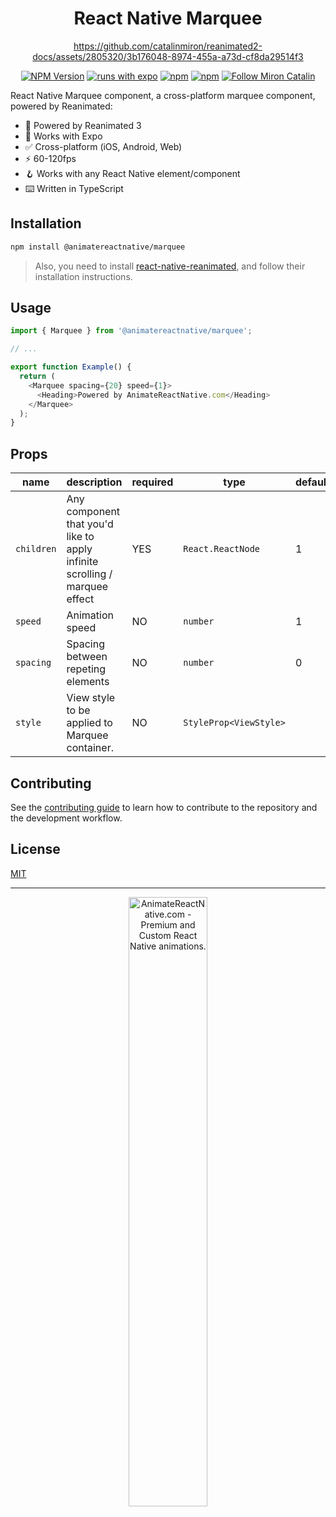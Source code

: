 <div align="center">
<h1>React Native Marquee</h1>

https://github.com/catalinmiron/reanimated2-docs/assets/2805320/3b176048-8974-455a-a73d-cf8da29514f3

[![NPM Version](https://img.shields.io/npm/v/@animatereactnative/marquee.svg?style=flat&color=black)](https://www.npmjs.org/package/@animatereactnative/marquee) [![runs with expo](https://img.shields.io/badge/Runs%20with%20Expo-4630EB.svg?style=flat-square&logo=EXPO&labelColor=f3f3f3&logoColor=000)](https://expo.io/) [![npm](https://img.shields.io/npm/l/@animatereactnative/marquee?style=flat-square)](https://www.npmjs.com/package/@animatereactnative/marquee) [![npm](https://img.shields.io/badge/types-included-blue?style=flat-square)](https://www.npmjs.com/package/@animatereactnative/marquee) <a href="https://twitter.com/mironcatalin"><img src="https://img.shields.io/twitter/follow/mironcatalin?label=Follow @mironcatalin&color=black" alt="Follow Miron Catalin"></a>

</div>

React Native Marquee component, a cross-platform marquee component, powered by Reanimated:

- 🔋 Powered by Reanimated 3
- 📱 Works with Expo
- ✅ Cross-platform (iOS, Android, Web)
- ⚡️ 60-120fps
- 🪝 Works with any React Native element/component
- ⌨️ Written in TypeScript

## Installation

```sh
npm install @animatereactnative/marquee
```

> Also, you need to install [react-native-reanimated](https://github.com/software-mansion/react-native-reanimated), and follow their installation instructions.

## Usage

```js
import { Marquee } from '@animatereactnative/marquee';

// ...

export function Example() {
  return (
    <Marquee spacing={20} speed={1}>
      <Heading>Powered by AnimateReactNative.com</Heading>
    </Marquee>
  );
}
```

## Props

| name       | description                                                                | required | type                   | default |
| ---------- | -------------------------------------------------------------------------- | -------- | ---------------------- | ------- |
| `children` | Any component that you'd like to apply infinite scrolling / marquee effect | YES      | `React.ReactNode`      | 1       |
| `speed`    | Animation speed                                                            | NO       | `number`               | 1       |
| `spacing`  | Spacing between repeting elements                                          | NO       | `number`               | 0       |
| `style`    | View style to be applied to Marquee container.                             | NO       | `StyleProp<ViewStyle>` |         |

## Contributing

See the [contributing guide](CONTRIBUTING.md) to learn how to contribute to the repository and the development workflow.

## License

[MIT](./LICENSE)

---

<p align="center">
  <a href="https://www.animatereactnative.com">
    <picture>
      <source media="(prefers-color-scheme: dark)" srcset="https://www.animatereactnative.com/animatereactnative_dark.svg">
      <img alt="AnimateReactNative.com - Premium and Custom React Native animations." src="https://www.animatereactnative.com/animatereactnative_logo.svg" width="50%">
    </picture>
  </a>
</p>
